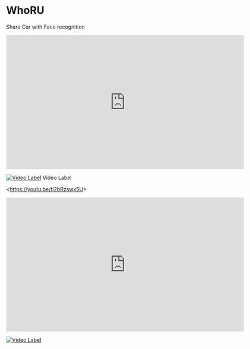 # WhoRU
Share Car with Face recognition


<iframe width="640" height="360" src="https://youtu.be/tI2bRzswx5U" frameborder="0" gesture="media" allowfullscreen=""></iframe>

[![Video Label](https://youtu.be/tI2bRzswx5U)](https://youtu.be/uLR1RNqJ1Mw?t=0s) Video Label


<<https://youtu.be/tI2bRzswx5U>>

<iframe width="640" height="360" src="https://youtu.be/tI2bRzswx5U" frameborder="0" gesture="media" allowfullscreen=""></iframe>

[![Video Label](http://img.youtube.com/vi/tI2bRzswx5U/0.jpg)](https://youtu.be/uLR1RNqJ1Mw?t=0s) 
